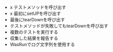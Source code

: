 * x テストメソッドを呼び出す
* x 最初にsetUPを呼び出す
* 最後にtearDownを呼び出す
* テストメソッドが失敗してもtearDownを呼び出す
* 複数のテストを実行する
* 収集した結果を報告する
* WasRunでログ文字列を使用する
